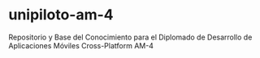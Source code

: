 # unipiloto-am-4
Repositorio y Base del Conocimiento para el Diplomado de Desarrollo de Aplicaciones Móviles Cross-Platform AM-4
